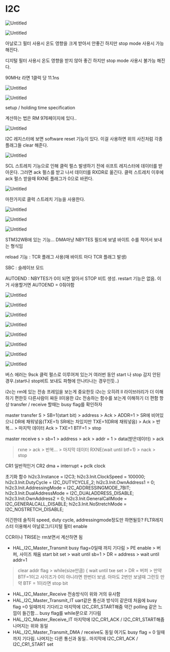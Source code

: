 # I2C

![Untitled](I2C%2030ec33b8501a4a2e86d152bf4170f3c9/Untitled.png)

![Untitled](I2C%2030ec33b8501a4a2e86d152bf4170f3c9/Untitled%201.png)

아날로그 필터 사용시 온도 영향을 크게 받아서 안좋긴 하지만 stop mode 사용시 가능해진다.

디지털 필터 사용시 온도 영향을 받지 않아 좋긴 하지만 stop mode 사용시 불가능 해진다.

90MHz 라면 1클럭 당 11.1ns

![Untitled](I2C%2030ec33b8501a4a2e86d152bf4170f3c9/Untitled%202.png)

![Untitled](I2C%2030ec33b8501a4a2e86d152bf4170f3c9/Untitled%203.png)

setup / holding time specification

계산하는 법은 RM 976페이지에 있다..

![Untitled](I2C%2030ec33b8501a4a2e86d152bf4170f3c9/Untitled%204.png)

I2C 레지스터에 보면 software reset 기능이 있다. 이걸 사용하면 위의 사진처럼 각종 플래그들 clear 해준다.

![Untitled](I2C%2030ec33b8501a4a2e86d152bf4170f3c9/Untitled%205.png)

SCL 스트레치 기능으로 인해 클럭 펄스 발생하기 전에 쉬프트 레지스터에 데이터를 받아온다. 그러면 ack 펄스를 받고 나서 데이터를 RXDR로 옮긴다. 클럭 스트레치 이후에 ack 펄스 받을때 RXNE 플래그가 0으로 바뀐다.

![Untitled](I2C%2030ec33b8501a4a2e86d152bf4170f3c9/Untitled%206.png)

마찬가지로 클럭 스트레치 기능을 사용한다. 

![Untitled](I2C%2030ec33b8501a4a2e86d152bf4170f3c9/Untitled%207.png)

![Untitled](I2C%2030ec33b8501a4a2e86d152bf4170f3c9/Untitled%208.png)

![Untitled](I2C%2030ec33b8501a4a2e86d152bf4170f3c9/Untitled%209.png)

STM32WB에 있는 기능… DMA마냥 NBYTES 필드에 보낼 바이트 수를 적어서 보내는 형식임

reload 기능 : TCR 플래그 사용(매 바이트 마다 TCR 플래그 발생)

SBC : 슬레이브 모드

AUTOEND : NBYTES가 0이 되면 알아서 STOP 비트 생성. restart 기능은 없음. 이거 사용할거면 AUTOEND = 0줘야함

![Untitled](I2C%2030ec33b8501a4a2e86d152bf4170f3c9/Untitled%2010.png)

![Untitled](I2C%2030ec33b8501a4a2e86d152bf4170f3c9/Untitled%2011.png)

![Untitled](I2C%2030ec33b8501a4a2e86d152bf4170f3c9/Untitled%2012.png)

![Untitled](I2C%2030ec33b8501a4a2e86d152bf4170f3c9/Untitled%2013.png)

![Untitled](I2C%2030ec33b8501a4a2e86d152bf4170f3c9/Untitled%2014.png)

![Untitled](I2C%2030ec33b8501a4a2e86d152bf4170f3c9/Untitled%2015.png)

![Untitled](I2C%2030ec33b8501a4a2e86d152bf4170f3c9/Untitled%2016.png)

![Untitled](I2C%2030ec33b8501a4a2e86d152bf4170f3c9/Untitled%2017.png)

버스 에러는 9sck 클럭 펄스로 이루어져 있는거 여러번 동안 start 나 stop 감지 안된 경우.(start나 stop비트 보내도 파형에 안나타나는 경우인듯..)

i2c는 rm에 있는 전송 프레임을 보는게 중요한듯
i2c는 오히려 ll 라이브러리가 더 이해하기 편한듯
다른사람이 짜둔 ll이용한 i2c 전송하는 함수를 보는게 이해하기 더 편함
항상 transfer / receive 할때는 busy flag를 확인하자

master transfer
S > SB=1(start bit) > address > Ack > ADDR=1 > SR에 비어있으니 DR에 채워넣음(TXE=1)
SR에는 차있지만 TXE=1(DR에 채워넣음) > Ack > 반복... > 마지막 데이터 Ack >
TXE=1 BTF=1 > stop

master receive
s > sb=1 > address > ack > addr = 1 > data(받은데이터) > ack

> rxne > ack > 반복... > 마지막 데이터 RXNE(wait until btf=1) > nack > stop
> 

CR1 일반적인거
CR2 dma + interrupt + pclk clock

초기화 함수
hi2c3.Instance = I2C3;
hi2c3.Init.ClockSpeed = 100000;
hi2c3.Init.DutyCycle = I2C_DUTYCYCLE_2;
hi2c3.Init.OwnAddress1 = 0;
hi2c3.Init.AddressingMode = I2C_ADDRESSINGMODE_7BIT;
hi2c3.Init.DualAddressMode = I2C_DUALADDRESS_DISABLE;
hi2c3.Init.OwnAddress2 = 0;
hi2c3.Init.GeneralCallMode = I2C_GENERALCALL_DISABLE;
hi2c3.Init.NoStretchMode = I2C_NOSTRETCH_DISABLE;

이긴한데 솔직히 speed, duty cycle, addressingmode정도만 하면될듯?
FLTR레지스터 이용해서 아날로그/디지털 필터 enable

CCR이나 TRISE는 rm보면서 계산하면 됨

- HAL_I2C_Master_Transmit
busy flag=0일때 까지 기다림 > PE enable > 버퍼, 사이즈 채움
start bit set > wait until sb=1 > DR = address > wait until addr=1

> clear addr flag > while(size만큼) { wait until txe set >
DR = 버퍼 > 만약 BTF=1이고 사이즈가 0이 아니라면 한번더 보냄. 아마도 2번만 보낼때 그런듯
만약 BTF = 1이라면 stop bit
> 
- HAL_I2C_Master_Receive
전송방식이 위와 거의 유사함
- HAL_I2C_Master_Transmit_IT
uart같은 통신과 방식이 같은데 처음에 busy flag =0 일때까지 기다리고 마지막에 I2C_CR1_START해줌
약간 polling 같은 느낌이 들긴함... busy flag를 while문으로 기다림
- HAL_I2C_Master_Receive_IT
마지막에 I2C_CR1_ACK / I2C_CR1_START해줌 나머지는 위와 동일
- HAL_I2C_Master_Transmit_DMA / receive도 동일
여기도 busy flag = 0 일때 까지 기다림. 나머지는 다른 통신과 동일..
마지막에 I2C_CR1_ACK / I2C_CR1_START set